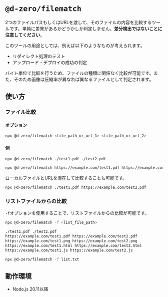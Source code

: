 # `@d-zero/filematch`

2つのファイルパスもしくはURLを渡して、そのファイルの内容を比較するツールです。単純に差異があるかどうかしか判定しません。**差分検出ではないことに注意してください**。

このツールの用途としては、例えば以下のようなものが考えられます。

- リダイレクト処理のテスト
- アップロード・デプロイの成功の判定

バイト単位で比較を行うため、ファイルの種類に関係なく比較が可能です。また、そのため画像は圧縮率が異なれば異なるファイルとして判定されます。

## 使い方

### ファイル比較

#### オプション

```sh
npx @d-zero/filematch <file_path_or_url_1> <file_path_or_url_2>
```

#### 例

```sh
npx @d-zero/filematch ./test1.pdf ./test2.pdf
```

```sh
npx @d-zero/filematch https://example.com/test1.pdf https://example.com/test2.pdf
```

ローカルファイルとURLを混在して比較することも可能です。

```sh
npx @d-zero/filematch ./test1.pdf https://example.com/test2.pdf
```

### リストファイルからの比較

`-f`オプションを使用することで、リストファイルからの比較が可能です。

```sh
npx @d-zero/filematch -f <list_file_path>
```

```txt list.txt
./test1.pdf ./test2.pdf
https://example.com/test1.pdf https://example.com/test2.pdf
https://example.com/test1.png https://example.com/test2.png
https://example.com/test1.html https://example.com/test2.html
https://example.com/test1.js https://example.com/test2.js
```

```sh
npx @d-zero/filematch -f list.txt
```

## 動作環境

- Node.js 20.11以降
